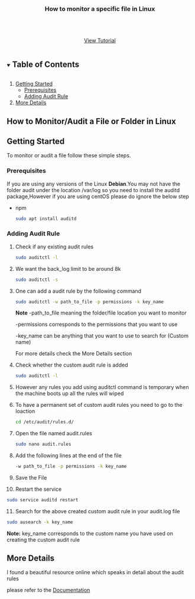 

<p align="center">
  <h3 align="center">How to monitor a specific file in Linux</h3>

  <p align="center">
    <br />
    <br />
    <br />
    <a href="https://github.com/github_username/repo_name">View Tutorial</a>
  </p>
</p>



<!-- TABLE OF CONTENTS -->
<details open="open">
  <summary><h2 style="display: inline-block">Table of Contents</h2></summary>
  <ol>
    <li>
      <a href="#getting-started">Getting Started</a>
      <ul>
        <li><a href="#prerequisites">Prerequisites</a></li>
        <li><a href="#installation">Adding Audit Rule</a></li>
      </ul>
    </li>
    <li><a href="#More Details">More Details</a></li>
  </ol>
</details>



<!-- ABOUT THE PROJECT -->
## How to Monitor/Audit a File or Folder in Linux 





<!-- GETTING STARTED -->
## Getting Started

To monitor or audit a file follow these simple steps.

### Prerequisites

 If you are using any versions of the Linux **Debian**.You may not have the folder audit under the location /var/log so you need to install the auditd package,However if you are using centOS please do ignore the below step
* npm
  ```sh
  sudo apt install auditd
  ```

### Adding Audit Rule

1. Check if any existing audit rules 
   ```sh
   sudo auditctl -l

   ```
2. We want the back_log limit to be around 8k 
   ```sh
   sudo auditctl -s
   ```
3. One can add a audit rule by the following command
   ```sh
   sudo auditctl -w path_to_file -p permissions -k key_name
   ```
   **Note**
   -path_to_file meaning the folder/file location you want to monitor
   
   -permissions corresponds to the permissions that you want to use
   
   -key_name can be anything that you want to use to search for (Custom name)
   
   For more details check the More Details section
   
4. Check whether the custom audit rule is added
   ```sh
   sudo auditctl -l
   ```
5. However any rules you add using auditctl command is temporary when the machine boots up all the rules will wiped

6. To have a permanent set of custom audit rules you need to go to the loaction
   ```sh
   cd /etc/audit/rules.d/
   ```
7. Open the file named audit.rules
   ```sh
   sudo nano audit.rules
   ```
8. Add the following lines at the end of the file
   ```sh
   -w path_to_file -p permissions -k key_name
   ```
9. Save the File 

10. Restart the service
   ```sh
   sudo service auditd restart
   ```
11. Search for the above created custom audit rule in your audit.log file
   ```sh
   sudo ausearch -k key_name
   ```
   **Note:**
   key_name corresponds to the custom name you have used on creating the custom audit rule

<!-- USAGE EXAMPLES -->
## More Details

I found a beautiful resource online which speaks in detail about the audit rules

 please refer to the [Documentation](https://www.digitalocean.com/community/tutorials/how-to-write-custom-system-audit-rules-on-centos-7)





